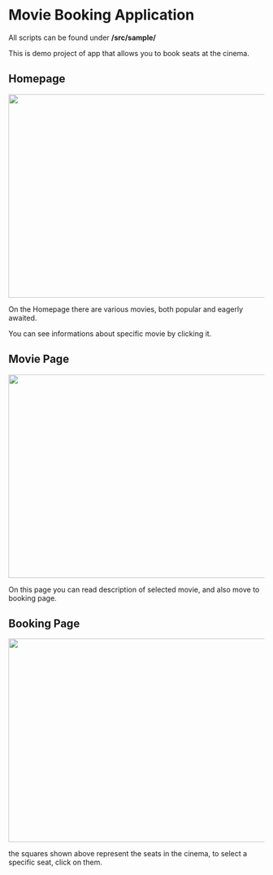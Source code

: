 # Movie Booking Application
 
 All scripts can be found under **/src/sample/**
 
 This is demo project of app that allows you to book seats at the cinema.
 
 ## Homepage
 <img src="https://user-images.githubusercontent.com/75041222/120941228-c6515800-c721-11eb-97bf-1e4fe4193f4a.png" width="540" height="400">
 
 On the Homepage there are various movies, both popular and eagerly awaited.
 
 You can see informations about specific movie by clicking it.
 
 
 ## Movie Page
 <img src="https://user-images.githubusercontent.com/75041222/120941403-e59cb500-c722-11eb-84c4-ed6f6aa27b77.png" width="540" height="400">
 
 On this page you can read description of selected movie, and also move to booking page.
  
 ## Booking Page
 <img src="https://user-images.githubusercontent.com/75041222/120941591-ba669580-c723-11eb-84ce-4a314b8b75c7.png" width="540" height="400">
 
the squares shown above represent the seats in the cinema, to select a specific seat, click on them.
